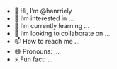 - 👋 Hi, I’m @hanrriely
- 👀 I’m interested in ...
- 🌱 I’m currently learning ...
- 💞️ I’m looking to collaborate on ...
- 📫 How to reach me ...
- 😄 Pronouns: ...
- ⚡ Fun fact: ...

<!---
hanrriely/hanrriely is a ✨ special ✨ repository because its `README.md` (this file) appears on your GitHub profile.
You can click the Preview link to take a look at your changes.
--->
